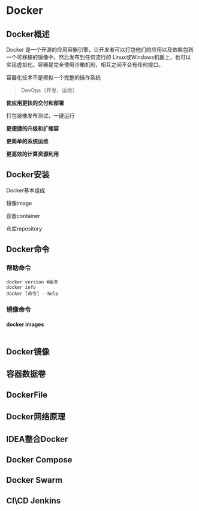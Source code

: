 # Docker

## Docker概述

Docker 是一个开源的应用容器引擎，让开发者可以打包他们的应用以及依赖包到一个可移植的镜像中，然后发布到任何流行的 Linux或Windows机器上，也可以实现虚拟化。容器是完全使用沙箱机制，相互之间不会有任何接口。

容器化技术不是模拟一个完整的操作系统

> DevOps（开发、运维）

**使应用更快的交付和部署**

打包镜像发布测试，一键运行

**更便捷的升级和扩缩容**

**更简单的系统运维**

**更高效的计算资源利用**

## Docker安装

Docker基本组成

镜像image



容器container



仓库repository

## Docker命令

### 帮助命令

```shell
docker version #版本
docker info 
docker [命令] --help
```

### 镜像命令

#### docker images

```

```



## Docker镜像



## 容器数据卷



## DockerFile



## Docker网络原理



## IDEA整合Docker



## Docker Compose



## Docker Swarm



## CI\CD Jenkins

